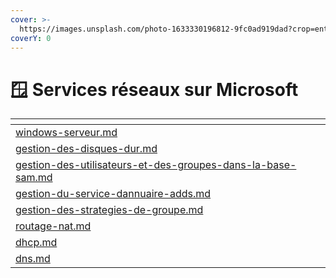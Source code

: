 ```yaml
---
cover: >-
  https://images.unsplash.com/photo-1633330196812-9fc0ad919dad?crop=entropy&cs=tinysrgb&fm=jpg&ixid=MnwxOTcwMjR8MHwxfHNlYXJjaHwzfHx3aW5kb3dzJTIwMTF8ZW58MHx8fHwxNjc0ODM2NzQ1&ixlib=rb-4.0.3&q=80
coverY: 0
---
```


# 🪟 Services réseaux sur Microsoft

<table data-view="cards"><thead><tr><th data-card-target data-type="content-ref"></th></tr></thead><tbody><tr><td><a href="windows-serveur.md">windows-serveur.md</a></td></tr><tr><td><a href="gestion-des-disques-dur.md">gestion-des-disques-dur.md</a></td></tr><tr><td><a href="gestion-des-utilisateurs-et-des-groupes-dans-la-base-sam.md">gestion-des-utilisateurs-et-des-groupes-dans-la-base-sam.md</a></td></tr><tr><td><a href="gestion-du-service-dannuaire-adds.md">gestion-du-service-dannuaire-adds.md</a></td></tr><tr><td><a href="gestion-des-strategies-de-groupe.md">gestion-des-strategies-de-groupe.md</a></td></tr><tr><td><a href="routage-nat.md">routage-nat.md</a></td></tr><tr><td><a href="dhcp.md">dhcp.md</a></td></tr><tr><td><a href="dns.md">dns.md</a></td></tr></tbody></table>
